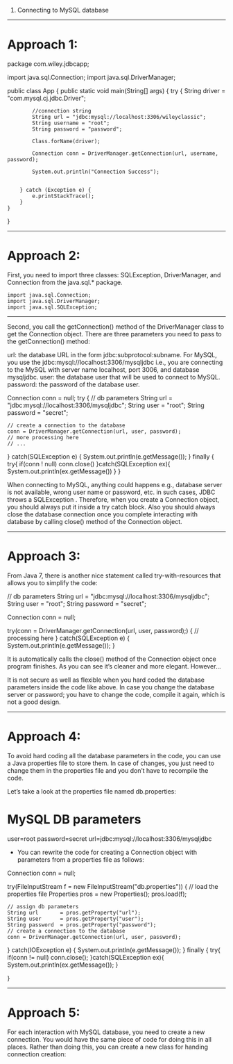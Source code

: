 1. Connecting to MySQL database
-----------------------
# Approach 1:
package com.wiley.jdbcapp;

import java.sql.Connection;
import java.sql.DriverManager;

public class App {
	public static void main(String[] args) {
		try {
			String driver = "com.mysql.cj.jdbc.Driver";
			
			//connection string
			String url = "jdbc:mysql://localhost:3306/wileyclassic";
			String username = "root";
			String password = "password";
			
			Class.forName(driver);
			
			Connection conn = DriverManager.getConnection(url, username, password);
			
			System.out.println("Connection Success");
			
			
		} catch (Exception e) { 
			e.printStackTrace();
		}
	}
}

**********************************************************************
# Approach 2:

First, you need to import three classes: SQLException, DriverManager, 
and Connection from the java.sql.* package.

    import java.sql.Connection;
    import java.sql.DriverManager;
    import java.sql.SQLException;
------
Second, you call the getConnection() method of the DriverManager class to get the Connection object. There are three parameters you need to pass to the getConnection() method:

url: the database URL in the form jdbc:subprotocol:subname. For MySQL, you use the jdbc:mysql://localhost:3306/mysqljdbc i.e., you are connecting to the MySQL with server name localhost, port 3006, and database mysqljdbc.
user: the database user that will be used to connect to MySQL.
password: the password of the database user.


Connection conn = null;
try {
    // db parameters
    String url       = "jdbc:mysql://localhost:3306/mysqljdbc";
    String user      = "root";
    String password  = "secret";
	
    // create a connection to the database
    conn = DriverManager.getConnection(url, user, password);
    // more processing here
    // ...	
} catch(SQLException e) {
   System.out.println(e.getMessage());
} finally {
	try{
           if(conn ! null)
             conn.close()
	}catch(SQLException ex){
           System.out.println(ex.getMessage())
	}
}


When connecting to MySQL, anything could happens e.g., database server is not available, wrong user name or password, etc. in such cases, JDBC throws a SQLException . Therefore, when you create a Connection object, you should always put it inside a try catch block. Also you should always close the database connection once you complete interacting with database by calling close() method of the Connection object.


**********************************************************************************

# Approach 3: 
From Java 7, there is another nice statement called try-with-resources that allows you to simplify the code:

// db parameters
String url       = "jdbc:mysql://localhost:3306/mysqljdbc";
String user      = "root";
String password  = "secret";

Connection conn = null;

try(conn = DriverManager.getConnection(url, user, password);) {
	// processing here
} catch(SQLException e) {
   System.out.println(e.getMessage());
}

It is automatically calls the close() method of the Connection object once program finishes. As you can see it’s cleaner and more elegant. However…

It is not secure as well as flexible when you hard coded the database parameters inside the code like above. In case you change the database server or password; you have to change the code, compile it again, which is not a good design.

************************************************************************

# Approach 4:

To avoid hard coding all the database parameters in the code, you can use a Java properties file to store them. In case of changes, you just need to change them in the properties file and you don’t have to recompile the code.

Let’s take a look at the properties file named db.properties:

# MySQL DB parameters
user=root
password=secret
url=jdbc:mysql://localhost:3306/mysqljdbc

- You can rewrite the code for creating a Connection object with parameters from a properties file as follows:

Connection conn = null;

try(FileInputStream f = new FileInputStream("db.properties")) {
    // load the properties file
    Properties pros = new Properties();
    pros.load(f);

    // assign db parameters
    String url       = pros.getProperty("url");
    String user      = pros.getProperty("user");
    String password  = pros.getProperty("password");
    // create a connection to the database
    conn = DriverManager.getConnection(url, user, password);
} catch(IOException e) {
   System.out.println(e.getMessage());
} finally {
    try{
        if(conn != null)
            conn.close();
    }catch(SQLException ex){
        System.out.println(ex.getMessage());
    }
    
}

****************************************************************************

# Approach 5:
For each interaction with MySQL database, you need to create a new connection. You would have the same piece of code for doing this in all places. Rather than doing this, you can create a new class for handing connection creation:

